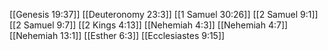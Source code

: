 [[Genesis 19:37]]
[[Deuteronomy 23:3]]
[[1 Samuel 30:26]]
[[2 Samuel 9:1]]
[[2 Samuel 9:7]]
[[2 Kings 4:13]]
[[Nehemiah 4:3]]
[[Nehemiah 4:7]]
[[Nehemiah 13:1]]
[[Esther 6:3]]
[[Ecclesiastes 9:15]]
